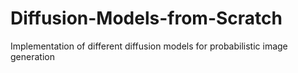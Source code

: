 # Diffusion-Models-from-Scratch
Implementation of different diffusion models for probabilistic image generation 
